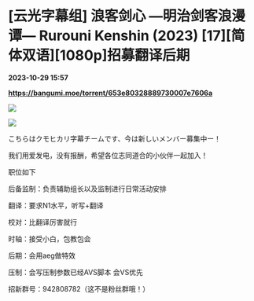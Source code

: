 # [云光字幕组] 浪客剑心 ―明治剑客浪漫谭― Rurouni Kenshin (2023) [17][简体双语][1080p]招募翻译后期

**2023-10-29 15:57**

**https://bangumi.moe/torrent/653e80328889730007e7606a**

![](https://s2.loli.net/2023/07/09/MkcRKsh8EZpIXBr.png)

![](https://s2.loli.net/2022/01/01/tlvFDWu3APqKmiC.jpg)

こちらはクモヒカリ字幕チームです、今は新しいメンバー募集中ー！

我们用爱发电，没有报酬，希望各位志同道合的小伙伴一起加入！

职位如下

后备监制：负责辅助组长以及监制进行日常活动安排

翻译：要求N1水平，听写+翻译

校对：比翻译厉害就行

时轴：接受小白，包教包会

后期：会用aeg做特效

压制：会写压制参数已经AVS脚本 会VS优先

招新群号：942808782（这不是粉丝群哦！）